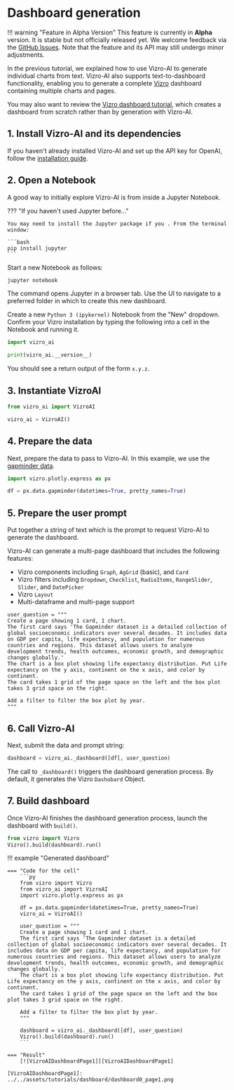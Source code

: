 # Dashboard generation

!!! warning "Feature in Alpha Version"
    This feature is currently in **Alpha** version. It is stable but not officially released yet. We welcome feedback via the [GitHub Issues](https://github.com/mckinsey/vizro/issues). Note that the feature and its API may still undergo minor adjustments.


In the previous tutorial, we explained how to use Vizro-AI to generate individual charts from text. Vizro-AI also supports text-to-dashboard functionality, enabling you to generate a complete [Vizro](https://vizro.readthedocs.io/en/stable/) dashboard containing multiple charts and pages.

You may also want to review the [Vizro dashboard tutorial](https://vizro.readthedocs.io/en/stable/pages/tutorials/first-dashboard/), which creates a dashboard from scratch rather than by generation with Vizro-AI.

## 1. Install Vizro-AI and its dependencies

If you haven't already installed Vizro-AI and set up the API key for OpenAI, follow the [installation guide](../user-guides/install.md).


## 2. Open a Notebook
A good way to initially explore Vizro-AI is from inside a Jupyter Notebook.

??? "If you haven't used Jupyter before..."

    You may need to install the Jupyter package if you . From the terminal window:

    ```bash
    pip install jupyter
    ```

Start a new Notebook as follows:

```bash
jupyter notebook
```

The command opens Jupyter in a browser tab. Use the UI to navigate to a preferred folder in which to create this new dashboard.

Create a new `Python 3 (ipykernel)` Notebook from the "New" dropdown. Confirm your Vizro installation by typing the following into a cell in the Notebook and running it.

```py
import vizro_ai

print(vizro_ai.__version__)
```

You should see a return output of the form `x.y.z`.

## 3. Instantiate VizroAI
```py
from vizro_ai import VizroAI

vizro_ai = VizroAI()
```

## 4. Prepare the data
Next, prepare the data to pass to Vizro-AI. In this example, we use the [gapminder data](https://plotly.com/python-api-reference/generated/plotly.express.data.html#plotly.express.data.gapminder).

```py
import vizro.plotly.express as px

df = px.data.gapminder(datetimes=True, pretty_names=True)
```

## 5. Prepare the user prompt

Put together a string of text which is the prompt to request Vizro-AI to generate the dashboard.

Vizro-AI can generate a multi-page dashboard that includes the following features:

- Vizro components including `Graph`, `AgGrid` (basic), and `Card`
- Vizro filters including `Dropdown`, `Checklist`, `RadioItems`, `RangeSlider`, `Slider`, and `DatePicker`
- Vizro `Layout`
- Multi-dataframe and multi-page support

```text
user_question = """
Create a page showing 1 card, 1 chart.
The first card says 'The Gapminder dataset is a detailed collection of global socioeconomic indicators over several decades. It includes data on GDP per capita, life expectancy, and population for numerous countries and regions. This dataset allows users to analyze development trends, health outcomes, economic growth, and demographic changes globally.'
The chart is a box plot showing life expectancy distribution. Put Life expectancy on the y axis, continent on the x axis, and color by continent.
The card takes 1 grid of the page space on the left and the box plot takes 3 grid space on the right.

Add a filter to filter the box plot by year.
"""
```

## 6. Call Vizro-AI

Next, submit the data and prompt string:

```py
dashboard = vizro_ai._dashboard([df], user_question)
```

The call to `_dashboard()` triggers the dashboard generation process. By default, it generates the Vizro `Dashobard` Object.

## 7. Build dashboard
Once Vizro-AI finishes the dashboard generation process, launch the dashboard with `build()`.

```py
from vizro import Vizro
Vizro().build(dashboard).run()
```

!!! example "Generated dashboard"

    === "Code for the cell"
        ```py
        from vizro import Vizro
        from vizro_ai import VizroAI
        import vizro.plotly.express as px

        df = px.data.gapminder(datetimes=True, pretty_names=True)
        vizro_ai = VizroAI()

        user_question = """
        Create a page showing 1 card and 1 chart.
        The first card says 'The Gapminder dataset is a detailed collection of global socioeconomic indicators over several decades. It includes data on GDP per capita, life expectancy, and population for numerous countries and regions. This dataset allows users to analyze development trends, health outcomes, economic growth, and demographic changes globally.'
        The chart is a box plot showing life expectancy distribution. Put Life expectancy on the y axis, continent on the x axis, and color by continent.
        The card takes 1 grid of the page space on the left and the box plot takes 3 grid space on the right.

        Add a filter to filter the box plot by year.
        """

        dashboard = vizro_ai._dashboard([df], user_question)
        Vizro().build(dashboard).run()
        ```

    === "Result"
        [![VizroAIDashboardPage1]][VizroAIDashboardPage1]

    [VizroAIDashboardPage1]: ../../assets/tutorials/dashboard/dashboard0_page1.png
